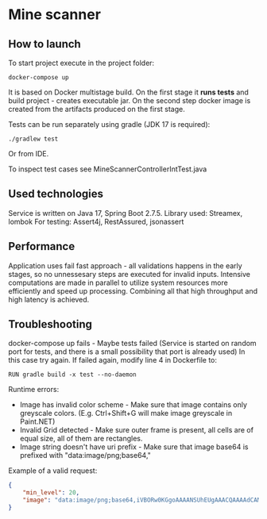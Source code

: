 # Mine scanner

## How to launch

To start project execute in the project folder:

```shell
docker-compose up
```
It is based on Docker multistage build. On the first stage it **runs tests** and build project - creates executable jar.
On the second step docker image is created from the artifacts produced on the first stage.

Tests can be run separately using gradle (JDK 17 is required):

```shell
./gradlew test
```
Or from IDE.

To inspect test cases see MineScannerControllerIntTest.java

## Used technologies

Service is written on Java 17, Spring Boot 2.7.5. 
Library used: Streamex, lombok
For testing: Assert4j, RestAssured, jsonassert

## Performance

Application uses fail fast approach - all validations happens in the early stages, so no unnessesary steps are executed for invalid inputs.
Intensive computations are made in parallel to utilize system resources more efficiently and speed up processing. 
Combining all that high throughput and high latency is achieved.

## Troubleshooting

docker-compose up fails - Maybe tests failed (Service is started on random port for tests, and there is a small possibility that port is already used)
In this case try again. If failed again, modify line 4 in Dockerfile to:

```shell
RUN gradle build -x test --no-daemon
```

Runtime errors:

* Image has invalid color scheme - Make sure that image contains only greyscale colors. (E.g. Ctrl+Shift+G will make image greyscale in Paint.NET)
* Invalid Grid detected - Make sure outer frame is present, all cells are of equal size, all of them are rectangles.
* Image string doesn't have uri prefix - Make sure that image base64 is prefixed with "data:image/png;base64,"

Example of a valid request:

```json
{
    "min_level": 20,
    "image": "data:image/png;base64,iVBORw0KGgoAAAANSUhEUgAAACQAAAAdCAMAAAD1qz7PAAAAAXNSR0IArs4c6QAAAARnQU1BAACxjwv8YQUAAAAGUExURf///wAAAFXC034AAAAJcEhZcwAADsMAAA7DAcdvqGQAAAAvSURBVDhPYyAOMIIBXmoIKyIKQFXjo4awIqIAVDU+aggrIgpAVeOjhrAigoCBAQDpZALRJiPAOwAAAABJRU5ErkJggg=="
}
```